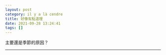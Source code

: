 ```yaml
---
layout: post
category: il y a là cendre
title: 好像有點道理
date: 2021-09-28 13:24:41
tags: []
---
```


主要還是季節的原因？



------





